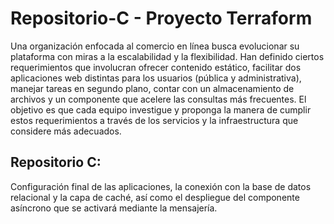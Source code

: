 # Repositorio-C - Proyecto Terraform

Una organización enfocada al comercio en línea busca evolucionar su plataforma con miras a la escalabilidad y la flexibilidad. Han definido ciertos requerimientos que involucran ofrecer contenido estático, facilitar dos aplicaciones web distintas para los usuarios (pública y administrativa), manejar tareas en segundo plano, contar con un almacenamiento de archivos y un componente que acelere las consultas más frecuentes. El objetivo es que cada equipo investigue y proponga la manera de cumplir estos requerimientos a través de los servicios y la infraestructura que considere más adecuados.

## Repositorio C:

 Configuración final de las aplicaciones, la conexión con la base de datos relacional y la capa de caché, así como el despliegue del componente asíncrono que se activará mediante la mensajería.
